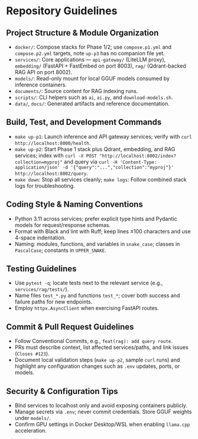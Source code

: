 # Repository Guidelines

## Project Structure & Module Organization
- `docker/`: Compose stacks for Phase 1/2; use `compose.p1.yml` and `compose.p2.yml` targets, note `up-p3` has no companion file yet.
- `services/`: Core applications — `api-gateway/` (LiteLLM proxy), `embedding/` (FastAPI + FastEmbed on port 8003), `rag/` (Qdrant-backed RAG API on port 8002).
- `models/`: Read-only mount for local GGUF models consumed by inference containers.
- `documents/`: Source content for RAG indexing runs.
- `scripts/`: CLI helpers such as `ai`, `ai.py`, and `download-models.sh`.
- `data/`, `docs/`: Generated artifacts and reference documentation.

## Build, Test, and Development Commands
- `make up-p1`: Launch inference and API gateway services; verify with `curl http://localhost:8000/health`.
- `make up-p2`: Start Phase 1 stack plus Qdrant, embedding, and RAG services; index with `curl -X POST "http://localhost:8002/index?collection=myproj"` and query via `curl -H 'Content-Type: application/json' -d '{"query":"...","collection":"myproj"}' http://localhost:8002/query`.
- `make down`: Stop all services cleanly; `make logs`: Follow combined stack logs for troubleshooting.

## Coding Style & Naming Conventions
- Python 3.11 across services; prefer explicit type hints and Pydantic models for request/response schemas.
- Format with Black and lint with Ruff; keep lines ≤100 characters and use 4-space indentation.
- Naming: modules, functions, and variables in `snake_case`; classes in `PascalCase`; constants in `UPPER_SNAKE`.

## Testing Guidelines
- Use `pytest -q`; locate tests next to the relevant service (e.g., `services/rag/tests/`).
- Name files `test_*.py` and functions `test_*`; cover both success and failure paths for new endpoints.
- Employ `httpx.AsyncClient` when exercising FastAPI routes.

## Commit & Pull Request Guidelines
- Follow Conventional Commits, e.g., `feat(rag): add query route`.
- PRs must describe context, list affected services/paths, and link issues (`Closes #123`).
- Document local validation steps (`make up-p2`, sample `curl` runs) and highlight any configuration changes such as `.env` updates, ports, or models.

## Security & Configuration Tips
- Bind services to localhost only and avoid exposing containers publicly.
- Manage secrets via `.env`; never commit credentials. Store GGUF weights under `models/`.
- Confirm GPU settings in Docker Desktop/WSL when enabling `llama.cpp` acceleration.
